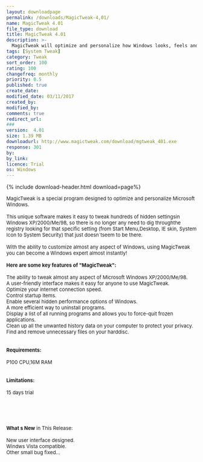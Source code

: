 ```yaml
---
layout: downloadpage
permalink: /downloads/MagicTweak-4,01/
name: MagicTweak 4.01
file_type: download
title: MagicTweak 4.01
description: >-
  MagicTweak will optimize and personalize how Windows looks, feels and performs
tags: [System Tweak]
category: Tweak
sort_order: 100
rating: 100
changefreq: monthly
priority: 0.5
published: true
create_date: 
modified_date: 03/11/2017
created_by: 
modified_by: 
comments: true
redirect_url: 
### 
version:  4.01
size: 1.39 MB
downloadurl: http://www.magictweak.com/download/mgtweak_401.exe
response: 301
by: 
by_link: 
licence: Trial 
os: Windows
---
```


{% include download-header.html download=page%}

<p style="fix-download-text !important">
<p><font size="2"><p>MagicTweak is a special program designed to optimize and personalize Microsoft Windows. <br />
<br />
This unique software makes it easy to tweak hundreds of hidden settingsin Windows XP/2000/Me/98, so there is no longer any need to dig throughthe registry looking for that specific setting (from Start Menu,Desktop, IE skin, System Icon to System Security) that just doesn`tseem to be there.<br />
<br />
With the ability to customize almost any aspect of Windows, using MagicTweak you can become a Windows expert almost instantly!<br />
<br />
<span><strong>Here are some key features of "MagicTweak":</strong></span><br />
<br />
The ability to tweak almost any aspect of Microsoft Windows XP/2000/Me/98. <br />
A user-friendly interface makes it easy for anyone to use MagicTweak. <br />
Optimize your internet connection speed. <br />
Control startup items. <br />
Enable several hidden performance options of Windows. <br />
A more efficient way to uninstall programs. <br />
Display a list of all running programs and allows you to force-quit frozen applications. <br />
Clean up all the unwanted history data on your computer to protect your privacy. <br />
Find and remove unnecessary files on your harddisc.<br />
<br />
<br />
<span><strong>Requirements:</strong></span><br />
<br />
P100 CPU,16M RAM<br />
<br />
<br />
<span><strong>Limitations:</strong></span><br />
<br />
15 days trial<br />
<br />
<br />
</p>
<div class="celltext_big"><br />
<br />
<strong>What s New</strong> in This Release:<br />
<br />
New user interface designed.<br />
Windws Vista compatible.<br />
Other small bug fixed...</div></p></p>
